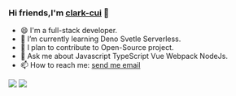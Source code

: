 ### Hi friends,I'm [clark-cui](http://clark-cui.top) 👋

- 😄 I'm  a full-stack developer.
- 🌱 I’m currently learning  Deno Svetle Serverless.
- 👯 I plan to contribute to Open-Source project.
- 💬 Ask me about Javascript TypeScript Vue Webpack NodeJs.
- 📫 How to reach me: <a href="mailto:rongchuancui@gmail.com">send me email</a>

![](https://github-readme-stats.vercel.app/api?username=clark-cui&count_private=true&show_icons=true&icon_color=0366d6&text_color=24292e&bg_color=ffffff&hide_title=true)
![](https://github-readme-stats.vercel.app/api/top-langs/?username=clark-cui&layout=compact)
